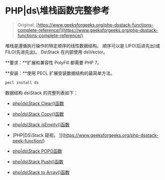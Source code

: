 # PHP|ds\堆栈函数完整参考

> Original: [https://www.geeksforgeeks.org/php-dsstack-functions-complete-reference/](https://www.geeksforgeeks.org/php-dsstack-functions-complete-reference/)

堆栈是遵循执行操作的特定顺序的线性数据结构。 顺序可以是 LIFO(后进先出)或 FILO(先进先出)。 Ds\Stack 在内部使用 ds\Vector。

**要求：**扩展和兼容性 PolyFill 都需要 PHP 7。

**安装：**使用 PECL 扩展安装数据结构的最简单方法。

```php
pecl install ds
```

数据结构 ds\Stack 的完整列表如下：

*   [php|ds\Stack Clear()函数](https://www.geeksforgeeks.org/php-dsstack-clear-function/)
*   [php|ds\Stack Copy()函数](https://www.geeksforgeeks.org/php-dsstack-copy-function/)
*   [php|ds\Stack isEmpty()函数](https://www.geeksforgeeks.org/php-dsstack-isempty-function/)
*   [PHP|DS\Stack 窥视。 ]](https://www.geeksforgeeks.org/php-dsstack-peek-function/)

*   [php|ds\Stack POP()函数](https://www.geeksforgeeks.org/php-dsstack-pop-function/)
*   [php|ds\Stack Push()函数](https://www.geeksforgeeks.org/php-dsstack-push-function/)
*   [php|ds\Stack to Array()函数](https://www.geeksforgeeks.org/php-dsstack-toarray-function/)